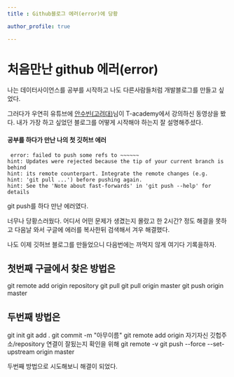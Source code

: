 ```yaml
---
title : Github블로그 에러(error)에 당황

author_profile: true

---
```

# 처음만난 github 에러(error)
나는 데이터사이언스를 공부를 시작하고 나도 다른사람들처럼 개발블로그를 만들고 싶었다.

 그러다가 우연히 유튜브에 [안수빈(고려대)](https://subinium.github.io/)님이 T-academy에서 강의하신 동영상을 봤다. 내가 가장 하고 싶었던 블로그를 어떻게 시작해야 하는지 잘 설명해주셨다.

 #### 공부를 하다가 만난 나의 첫 깃허브 에러

     error: failed to push some refs to ~~~~~~
    hint: Updates were rejected because the tip of your current branch is behind
    hint: its remote counterpart. Integrate the remote changes (e.g.
    hint: 'git pull ...') before pushing again.
    hint: See the 'Note about fast-forwards' in 'git push --help' for details      

git push를 하다 만난 에러였다.

너무나 당황스러웠다. 어디서 어떤 문제가 생겼는지 몰랐고 한 2시간? 정도 해결을 못하고 다음날 와서 구글에 에러를 복사한뒤 검색해서 겨우 해결했다.

나도 이제 깃허브 블로그를 만들었으니 다음번에는 까먹지 않게 여기다 기록을하자.


## 첫번째 구글에서 찾은 방법은
git remote add origin repository
git pull 
git pull origin master
git push origin master



## 두번째 방법은
git init
git add .
git commit -m "아무이름"
git remote add origin 자기자신 깃헙주소/repository
연결이 잘됬는지 확인을 위해
git remote -v
git push --force --set-upstream origin master



두번째 방법으로 시도해보니 해결이 되었다.

